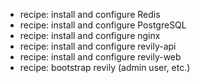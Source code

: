 * recipe: install and configure Redis
* recipe: install and configure PostgreSQL
* recipe: install and configure nginx
* recipe: install and configure revily-api
* recipe: install and configure revily-web
* recipe: bootstrap revily (admin user, etc.)
